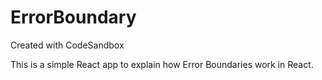 # ErrorBoundary
Created with CodeSandbox

This is a simple React app to explain how Error Boundaries work in React.
